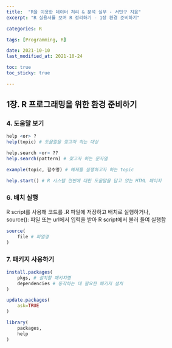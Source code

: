 ```yaml
---
title:  "R을 이용한 데이터 처리 & 분석 실무 - 서민구 지음"
excerpt: "R 실용서를 보며 R 정리하기 - 1장 환경 준비하기"

categories: R

tags: [Programming, R]

date: 2021-10-10
last_modified_at: 2021-10-24

toc: true
toc_sticky: true

---
```


## 1장. R 프로그래밍을 위한 환경 준비하기

### 4. 도움말 보기

```R
help <or> ?
help(topic) # 도움말을 찾고자 하는 대상 

help.search <or> ??
help.search(pattern) # 찾고자 하는 문자열

example(topic, 함수명) # 예제를 실행하고자 하는 topic

help.start() # R 시스템 전반에 대한 도움말을 담고 있는 HTML 페이지
```

### 6. 배치 실행

R script를 사용해 코드를 .R 파일에 저장하고 배치로 실행하거나,  
source(): 파일 또는 url에서 입력을 받아 R script에서 불러 들여 실행함

```R
source(
    file # 파일명
)
```  

### 7. 패키지 사용하기

```R
install.packages(
    pkgs, # 설치할 패키지명
    dependencies # 동작하는 데 필요한 패키지 설치
)

update.packages(
    ask=TRUE
)

library(
    packages,
    help
)
```

